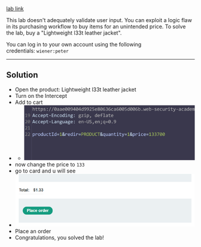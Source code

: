 [lab link](https://portswigger.net/web-security/logic-flaws/examples/lab-logic-flaws-excessive-trust-in-client-side-controls)

This lab doesn't adequately validate user input. You can exploit a logic flaw in its purchasing workflow to buy items for an unintended price. To solve the lab, buy a "Lightweight l33t leather jacket".

You can log in to your own account using the following credentials: `wiener:peter`

---
## Solution

- Open the product: Lightweight l33t leather jacket
- Turn on the Intercept
- Add to cart 
- - ![lab1](./images/01-lab-1.png.png)
- now change the price to  `133`
- go to card and u will see
- ![lab1](./images/01-lab-2.png)
- Place an order
- Congratulations, you solved the lab!